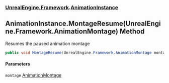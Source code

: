 ### [UnrealEngine.Framework](./UnrealEngine-Framework.md 'UnrealEngine.Framework').[AnimationInstance](./UnrealEngine-Framework-AnimationInstance.md 'UnrealEngine.Framework.AnimationInstance')
## AnimationInstance.MontageResume(UnrealEngine.Framework.AnimationMontage) Method
Resumes the paused animation montage  
```csharp
public void MontageResume(UnrealEngine.Framework.AnimationMontage montage);
```
#### Parameters
<a name='UnrealEngine-Framework-AnimationInstance-MontageResume(UnrealEngine-Framework-AnimationMontage)-montage'></a>
`montage` [AnimationMontage](./UnrealEngine-Framework-AnimationMontage.md 'UnrealEngine.Framework.AnimationMontage')  
  
